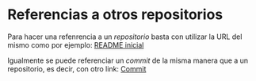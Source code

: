 # Referencias a otros repositorios

Para hacer una refenrencia a un *repositorio* basta con utilizar la URL del mismo
como por ejemplo: [README inicial](https://github.com/sole27/Markdown/blob/master/README.md)

Igualmente se puede referenciar un *commit* de la misma manera que a un repositorio, es decir,
con otro link: [Commit](https://github.com/sole27/Markdown/commit/d1c251a64f8c2f57eca06f945d5901aaeb072ca7)